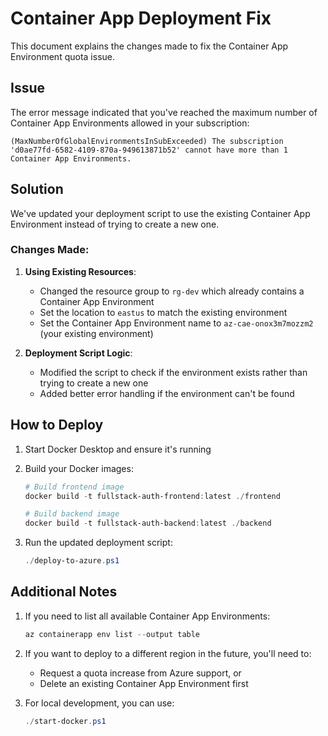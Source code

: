 # Container App Deployment Fix

This document explains the changes made to fix the Container App Environment quota issue.

## Issue

The error message indicated that you've reached the maximum number of Container App Environments allowed in your subscription:

```
(MaxNumberOfGlobalEnvironmentsInSubExceeded) The subscription 'd0ae77fd-6582-4109-870a-949613871b52' cannot have more than 1 Container App Environments.
```

## Solution

We've updated your deployment script to use the existing Container App Environment instead of trying to create a new one.

### Changes Made:

1. **Using Existing Resources**:
   - Changed the resource group to `rg-dev` which already contains a Container App Environment
   - Set the location to `eastus` to match the existing environment
   - Set the Container App Environment name to `az-cae-onox3m7mozzm2` (your existing environment)

2. **Deployment Script Logic**:
   - Modified the script to check if the environment exists rather than trying to create a new one
   - Added better error handling if the environment can't be found

## How to Deploy

1. Start Docker Desktop and ensure it's running
2. Build your Docker images:
   ```powershell
   # Build frontend image
   docker build -t fullstack-auth-frontend:latest ./frontend
   
   # Build backend image
   docker build -t fullstack-auth-backend:latest ./backend
   ```

3. Run the updated deployment script:
   ```powershell
   ./deploy-to-azure.ps1
   ```

## Additional Notes

1. If you need to list all available Container App Environments:
   ```powershell
   az containerapp env list --output table
   ```

2. If you want to deploy to a different region in the future, you'll need to:
   - Request a quota increase from Azure support, or
   - Delete an existing Container App Environment first

3. For local development, you can use:
   ```powershell
   ./start-docker.ps1
   ```
